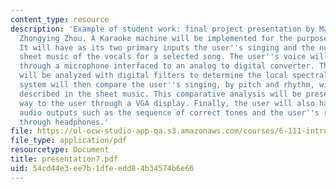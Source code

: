 ```yaml
---
content_type: resource
description: 'Example of student work: final project presentation by Masood Qazi and
  Zhongying Zhou. A Karaoke machine will be implemented for the purpose of vocal training.
  It will have as its two primary inputs the user''s singing and the notes from the
  sheet music of the vocals for a selected song. The user''s voice will be recorded
  through a microphone interfaced to an analog to digital converter. The user''s song
  will be analyzed with digital filters to determine the local spectral content. The
  system will then compare the user''s singing, by pitch and rhythm, with what is
  described in the sheet music. This comparative analysis will be presented in a meaningful
  way to the user through a VGA display. Finally, the user will also have access to
  audio outputs such as the sequence of correct tones and the user''s recorded voice
  through headphones.'
file: https://ol-ocw-studio-app-qa.s3.amazonaws.com/courses/6-111-introductory-digital-systems-laboratory-spring-2006/54cd44e3ee7b1dfeedd84b34574b6e66_presentation7.pdf
file_type: application/pdf
resourcetype: Document
title: presentation7.pdf
uid: 54cd44e3-ee7b-1dfe-edd8-4b34574b6e66
---
```


